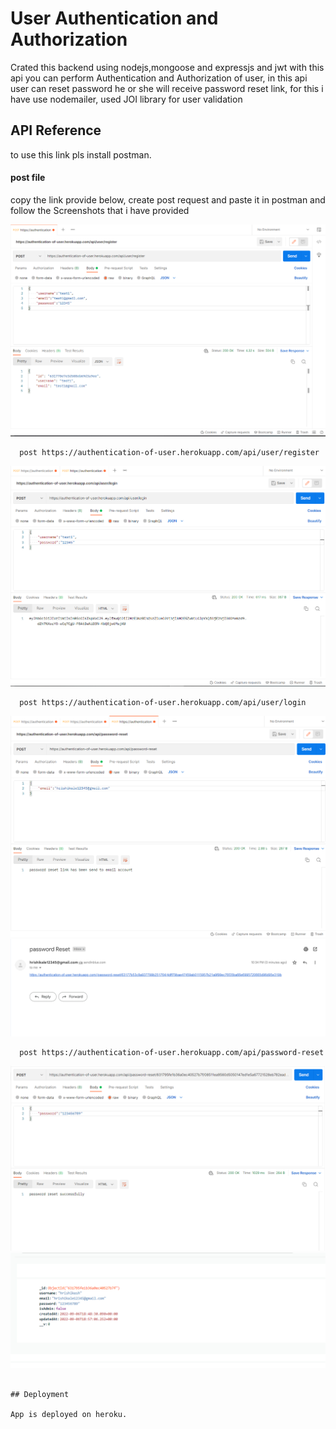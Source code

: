 
# User Authentication and Authorization

Crated this backend using nodejs,mongoose and expressjs and jwt 
with this api you can perform Authentication and Authorization of user,
in this api user can reset password he or she will receive password reset link,
for this i have use nodemailer, used JOI library for user validation 


## API Reference
to use this link pls install postman.

#### post file
copy the link provide below, create post request and 
paste it in postman and follow the Screenshots that i have provided

![App Screenshot](images/register.PNG)

```http
  post https://authentication-of-user.herokuapp.com/api/user/register
```
![App Screenshot](images/login.PNG)

```http
  post https://authentication-of-user.herokuapp.com/api/user/login
```
![App Screenshot](images/password-reset.PNG)
![App Screenshot](images/email_reset_link.PNG)

```http
  post https://authentication-of-user.herokuapp.com/api/password-reset
```
![App Screenshot](images/password-reset-done.PNG)
![App Screenshot](images/mongodb_data_new.PNG)

```

## Deployment

App is deployed on heroku.

```

